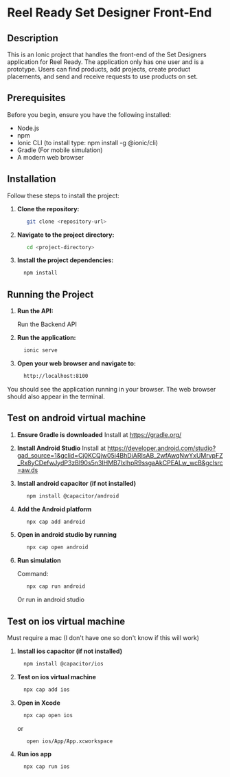 # Reel Ready Set Designer Front-End

## Description

This is an Ionic project that handles the front-end of the Set Designers application for Reel Ready. 
The application only has one user and is a prototype. Users can find products, add projects, create product placements, and send and receive requests to use products on set.

## Prerequisites

Before you begin, ensure you have the following installed:

- Node.js 
- npm 
- Ionic CLI (to install type: npm install -g @ionic/cli)
- Gradle (For mobile simulation)
- A modern web browser 

## Installation

Follow these steps to install the project:

1. **Clone the repository:**

   ```bash
      git clone <repository-url>
   ```
2. **Navigate to the project directory:**

   ```bash
      cd <project-directory>
   ```
   
3. **Install the project dependencies:**
    ```bash
      npm install
   ```

## Running the Project

1. **Run the API:**
    
   Run the Backend API

2. **Run the application:**
    ```bash
      ionic serve
   ```

3. **Open your web browser and navigate to:**
    ```bash
      http://localhost:8100
   ```

You should see the application running in your browser. The web browser should also appear in the terminal.


## Test on android virtual machine

1. **Ensure Gradle is downloaded**
   Install at https://gradle.org/
2. **Install Android Studio**
   Install at https://developer.android.com/studio?gad_source=1&gclid=Cj0KCQjw05i4BhDiARIsAB_2wfAwqNwYxUMrvpFZ_Rx8yCDefwJydP3zBl90s5n3IHMB7lxlhpR9ssgaAkCPEALw_wcB&gclsrc=aw.ds
3. **Install android capacitor (if not installed)**
   ```bash
      npm install @capacitor/android
   ```
4. **Add the Android platform**
   ```bash
      npx cap add android
   ```
5. **Open in android studio by running**
   ```bash
      npx cap open android
   ```
6. **Run simulation**

   Command:
   ```bash
      npx cap run android
   ```
   Or run in android studio

## Test on ios virtual machine

Must require a mac (I don't have one so don't know if this will work)

1. **Install ios capacitor (if not installed)**
    ```bash
      npm install @capacitor/ios
   ```

2. **Test on ios virtual machine**       
    ```bash                             
      npx cap add ios           
   ```     
                                
3. **Open in Xcode**
    ```bash
      npx cap open ios
   ```     
   or 
   ```bash                          
      open ios/App/App.xcworkspace   
   ```          

4. **Run ios app**
    ```bash                             
      npx cap run ios      
   ```  
 
                        
              